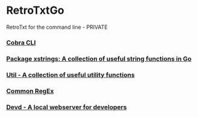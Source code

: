 # RetroTxtGo

RetroTxt for the command line - PRIVATE

### [Cobra CLI](https://github.com/spf13/cobra)

### [Package xstrings: A collection of useful string functions in Go](https://github.com/huandu/xstrings)

### [Util - A collection of useful utility functions](https://github.com/shomali11/util)

### [Common RegEx](https://github.com/mingrammer/commonregex)

### [Devd - A local webserver for developers](https://github.com/cortesi/devd)
